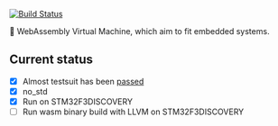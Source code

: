 [![Build Status](https://travis-ci.org/kogai/wasvm.svg?branch=master)](https://travis-ci.org/kogai/wasvm)

:construction: WebAssembly Virtual Machine, which aim to fit embedded systems.

## Current status

- [x] Almost testsuit has been [passed](https://travis-ci.org/kogai/wasvm)
- [x] no_std
- [x] Run on STM32F3DISCOVERY
- [ ] Run wasm binary build with LLVM on STM32F3DISCOVERY
